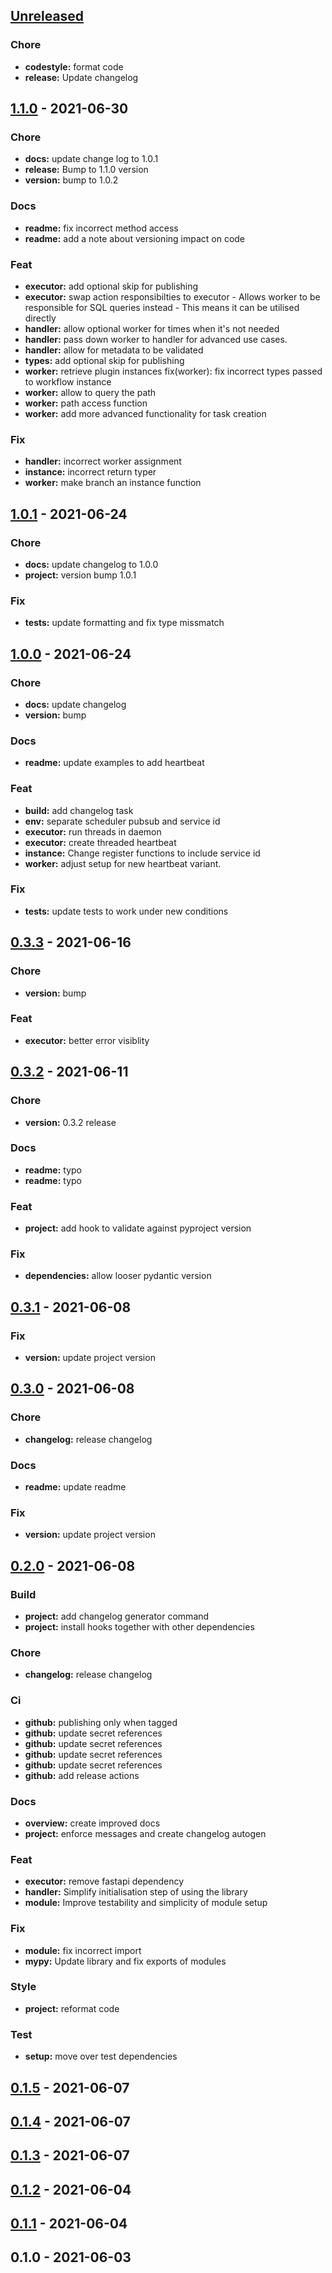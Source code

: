 <a name="unreleased"></a>
## [Unreleased]

### Chore
- **codestyle:** format code
- **release:** Update changelog


<a name="1.1.0"></a>
## [1.1.0] - 2021-06-30
### Chore
- **docs:** update change log to 1.0.1
- **release:** Bump to 1.1.0 version
- **version:** bump to 1.0.2

### Docs
- **readme:** fix incorrect method access
- **readme:** add a note about versioning impact on code

### Feat
- **executor:** add optional skip for publishing
- **executor:** swap action responsibilties to executor - Allows worker to be responsible for SQL queries instead - This means it can be utilised directly
- **handler:** allow optional worker for times when it's not needed
- **handler:** pass down worker to handler for advanced use cases.
- **handler:** allow for metadata to be validated
- **types:** add optional skip for publishing
- **worker:** retrieve plugin instances fix(worker): fix incorrect types passed to workflow instance
- **worker:**  allow to query the path
- **worker:** path access function
- **worker:** add more advanced functionality for task creation

### Fix
- **handler:** incorrect worker assignment
- **instance:** incorrect return typer
- **worker:** make branch an instance function


<a name="1.0.1"></a>
## [1.0.1] - 2021-06-24
### Chore
- **docs:** update changelog to 1.0.0
- **project:** version bump 1.0.1

### Fix
- **tests:** update formatting and fix type missmatch


<a name="1.0.0"></a>
## [1.0.0] - 2021-06-24
### Chore
- **docs:** update changelog
- **version:** bump

### Docs
- **readme:** update examples to add heartbeat

### Feat
- **build:** add changelog task
- **env:** separate scheduler pubsub and service id
- **executor:** run threads in daemon
- **executor:** create threaded heartbeat
- **instance:** Change register functions to include service id
- **worker:** adjust setup for new heartbeat variant.

### Fix
- **tests:** update tests to work under new conditions


<a name="0.3.3"></a>
## [0.3.3] - 2021-06-16
### Chore
- **version:** bump

### Feat
- **executor:** better error visiblity


<a name="0.3.2"></a>
## [0.3.2] - 2021-06-11
### Chore
- **version:** 0.3.2 release

### Docs
- **readme:** typo
- **readme:** typo

### Feat
- **project:** add hook to validate against pyproject version

### Fix
- **dependencies:** allow looser pydantic version


<a name="0.3.1"></a>
## [0.3.1] - 2021-06-08
### Fix
- **version:** update project version


<a name="0.3.0"></a>
## [0.3.0] - 2021-06-08
### Chore
- **changelog:** release changelog

### Docs
- **readme:** update readme

### Fix
- **version:** update project version


<a name="0.2.0"></a>
## [0.2.0] - 2021-06-08
### Build
- **project:** add changelog generator command
- **project:** install hooks together with other dependencies

### Chore
- **changelog:** release changelog

### Ci
- **github:** publishing only when tagged
- **github:** update secret references
- **github:** update secret references
- **github:** update secret references
- **github:** update secret references
- **github:** add release actions

### Docs
- **overview:** create improved docs
- **project:** enforce messages and create changelog autogen

### Feat
- **executor:** remove fastapi dependency
- **handler:** Simplify initialisation step of using the library
- **module:** Improve testability and simplicity of module setup

### Fix
- **module:** fix incorrect import
- **mypy:** Update library and fix exports of modules

### Style
- **project:** reformat code

### Test
- **setup:** move over test dependencies


<a name="0.1.5"></a>
## [0.1.5] - 2021-06-07

<a name="0.1.4"></a>
## [0.1.4] - 2021-06-07

<a name="0.1.3"></a>
## [0.1.3] - 2021-06-07

<a name="0.1.2"></a>
## [0.1.2] - 2021-06-04

<a name="0.1.1"></a>
## [0.1.1] - 2021-06-04

<a name="0.1.0"></a>
## 0.1.0 - 2021-06-03

[Unreleased]: https://github.com/SpotlightData/nanowire-service-py/compare/1.1.0...HEAD
[1.1.0]: https://github.com/SpotlightData/nanowire-service-py/compare/1.0.1...1.1.0
[1.0.1]: https://github.com/SpotlightData/nanowire-service-py/compare/1.0.0...1.0.1
[1.0.0]: https://github.com/SpotlightData/nanowire-service-py/compare/0.3.3...1.0.0
[0.3.3]: https://github.com/SpotlightData/nanowire-service-py/compare/0.3.2...0.3.3
[0.3.2]: https://github.com/SpotlightData/nanowire-service-py/compare/0.3.1...0.3.2
[0.3.1]: https://github.com/SpotlightData/nanowire-service-py/compare/0.3.0...0.3.1
[0.3.0]: https://github.com/SpotlightData/nanowire-service-py/compare/0.2.0...0.3.0
[0.2.0]: https://github.com/SpotlightData/nanowire-service-py/compare/0.1.5...0.2.0
[0.1.5]: https://github.com/SpotlightData/nanowire-service-py/compare/0.1.4...0.1.5
[0.1.4]: https://github.com/SpotlightData/nanowire-service-py/compare/0.1.3...0.1.4
[0.1.3]: https://github.com/SpotlightData/nanowire-service-py/compare/0.1.2...0.1.3
[0.1.2]: https://github.com/SpotlightData/nanowire-service-py/compare/0.1.1...0.1.2
[0.1.1]: https://github.com/SpotlightData/nanowire-service-py/compare/0.1.0...0.1.1
